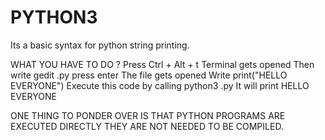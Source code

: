 # PYTHON3
Its a basic syntax for python string printing.

WHAT YOU HAVE TO DO ?
Press Ctrl + Alt + t 
Terminal gets opened
Then write gedit <anyname>.py press enter
The file gets opened
Write print("HELLO EVERYONE")
Execute this code by calling python3  <your file name>.py
It will print HELLO EVERYONE 

ONE THING TO PONDER OVER IS THAT PYTHON PROGRAMS ARE EXECUTED DIRECTLY THEY ARE NOT NEEDED TO BE COMPILED.
